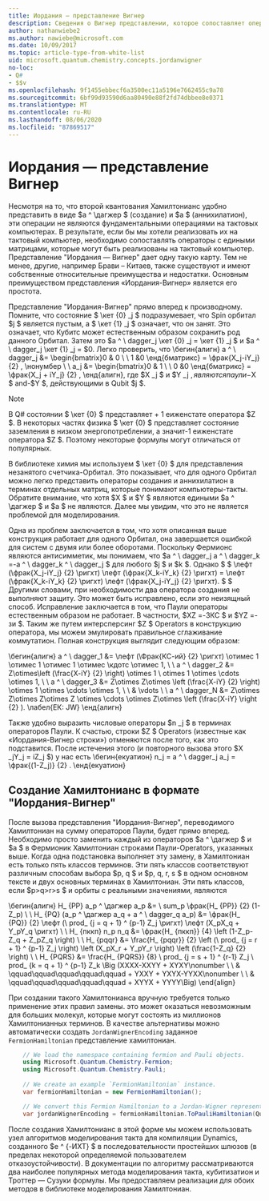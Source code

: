 ```yaml
---
title: Иордания — представление Вигнер
description: Сведения о Вигнер представлении, которое сопоставляет операторы Хамилтониан с едиными матрицами, которые более легко реализовать на тактовой системе.
author: nathanwiebe2
ms.author: nawiebe@microsoft.com
ms.date: 10/09/2017
ms.topic: article-type-from-white-list
uid: microsoft.quantum.chemistry.concepts.jordanwigner
no-loc:
- Q#
- $$v
ms.openlocfilehash: 9f1455ebbecf6a3500ec11a5196e7662455c9a78
ms.sourcegitcommit: 6bf99d93590d6aa80490e88f2fd74dbbee8e0371
ms.translationtype: MT
ms.contentlocale: ru-RU
ms.lasthandoff: 08/06/2020
ms.locfileid: "87869517"
---
```

# <a name="jordan-wigner-representation"></a>Иордания — представление Вигнер

Несмотря на то, что второй квантования Хамилтонианс удобно представить в виде $a ^ \дагжер $ (создание) и $a $ (аннихилатион), эти операции не являются фундаментальными операциями на тактовых компьютерах.
В результате, если бы мы хотели реализовать их на тактовый компьютер, необходимо сопоставлять операторы с едиными матрицами, которые могут быть реализованы на тактовый компьютер.
Представление "Иордания — Вигнер" дает одну такую карту.
Тем не менее, другие, например Брави – Китаев, также существуют и имеют собственные относительные преимущества и недостатки.
Основным преимуществом представления «Иордания-Вигнер» является его простота.

Представление "Иордания-Вигнер" прямо вперед к производному.
Помните, что состояние $ \кет {0} _j $ подразумевает, что Spin орбитал $j $ является пустым, а $ \кет {1} _j $ означает, что он занят.
Это означает, что Кубитс может естественным образом сохранить род данного Орбитал.
Затем это $a ^ \ dagger_j \кет {0} _j = \кет {1} _j $ и $a ^ \ dagger_j \кет {1} _j = $0.
Легко проверить, что \бегин{алигн} a ^ \ dagger_j &= \begin{bmatrix}0 & 0 \\ \ 1 &0 \енд{бматрикс} = \фрак{X_j-iY_j} {2} , \нонумбер \\ \\ a_j &= \begin{bmatrix}0 & 1 \\ \ 0 &0 \енд{бматрикс} = \фрак{X_j + iY_j} {2} , \енд{алигн}, где $X _j $ и $Y _j $, являются паули-$X $ and-$Y $, действующими в Qubit $j $.

>[!NOTE]
> В Q# состоянии $ \кет {0} $ представляет + 1 еиженстате оператора $Z $. В некоторых частях физика $ \кет {0} $ представляет состояние заземления в низком энергопотреблении, а значит-1 еиженстате оператора $Z $. Поэтому некоторые формулы могут отличаться от популярных.

В библиотеке химия мы используем $ \кет {0} $ для представления незанятого счетчика-Орбитал.
Это показывает, что для одного Орбитал можно легко представить операторы создания и аннихилатион в терминах отдельных матриц, которые понимают компьютеры-такты.
Обратите внимание, что хотя $X $ и $Y $ являются едиными $a ^ \дагжер $ и $a $ не являются.
Далее мы увидим, что это не является проблемой для моделирования.

Одна из проблем заключается в том, что хотя описанная выше конструкция работает для одного Орбитал, она завершается ошибкой для систем с двумя или более оборотами.
Поскольку Фермионс являются антисимметик, мы понимаем, что $a ^ \ dagger_j a ^ \ dagger_k =-a ^ \ dagger_k ^ \ dagger_j $ для любого $j $ и $k $.
Однако $ $ \лефт (\фрак{X_j-iY_j} {2} \ригхт) \лефт (\фрак{X_k-iY_k} {2} \ригхт) = \лефт (\фрак{X_k-iY_k} {2} \ригхт) \лефт (\фрак{X_j-iY_j} {2} \ригхт).
$ $ Другими словами, при необходимости два оператора создания не выполняют защиту.
Это может быть исправлено, если это неизящный способ.
Исправление заключается в том, что Паули операторы естественным образом не работает.
В частности, $XZ =-ЗКС $ и $YZ =-зи $.
Таким же путем интерсперсинг $Z $ Operators в конструкцию оператора, мы можем эмулировать правильное сглаживание коммутатион.
Полная конструкция выглядит следующим образом: 

\бегин{алигн} a ^ \ dagger_1 &= \лефт (\Фрак{КС-ий} {2} \ригхт) \отимес 1 \отимес 1 \отимес 1 \отимес \кдотс \отимес 1, \\ \\ a ^ \ dagger_2 &= Z\otimes\left (\frac{X-iY} {2} \right) \otimes 1 \ otimes 1 \otimes \cdots \otimes 1, \\ \\ а ^ \ dagger_3 &= Z\otimes Z\otimes \left (\frac{X-iY} {2} \right) \otimes 1 \otimes \cdots \otimes 1, \\ \\ & \vdots \\ \\ a ^ \ dagger_N &= Z\otimes Z\otimes Z\otimes Z \otimes \cdots \otimes Z\otimes \left (\frac{X-iY} \right {2} ). \лабел{ЕК: JW} \енд{алигн}

Также удобно выразить числовые операторы $n _j $ в терминах операторов Паули.
К счастью, строки $Z $ Operators (известные как «Иордания-Вигнер строки») отменяются после того, как это подставится.
После истечения этого (и повторного вызова этого $X _jY_j = iZ_j $) у нас есть \бегин{екуатион} n_j = a ^ \ dagger_j a_j = \фрак{(1-Z_j)} {2} .
\енд{екуатион}


## <a name="constructing-hamiltonians-in-jordan-wigner-representation"></a>Создание Хамилтонианс в формате "Иордания-Вигнер"

После вызова представления "Иордания-Вигнер", переводимого Хамилтониан на сумму операторов Паули, будет прямо вперед.
Необходимо просто заменить каждый из операторов $a ^ \дагжер $ и $a $ в Фермионик Хамилтониан строками Паули-Operators, указанных выше.
Когда одна подстановка выполняет эту замену, в Хамилтониан есть только пять классов терминов.
Эти пять классов соответствуют различным способам выбора $p, q $ и $p, q, r, s $ в одном основном тексте и двух основных терминах в Хамилтониан.
Эти пять классов, если $p>q>r>s $ и орбиты с реальными значениями, являются

\бегин{алигн} H_ {PP} a_p ^ \дагжер a_p &= \ sum_p \фрак{H_ {PP}} {2} (1-Z_p) \\ \\ H_ {PQ} (a_p ^ \дагжер a_q + a ^ \ dagger_q a_p) &= \фрак{H_ {PQ}} {2} \лефт (\ prod_ {j = q + 1} ^ {p-1} Z_j \ригхт) \лефт (X_pX_q + Y_pY_q \ригхт) \\ \\ H_ {пккп} n_p n_q &= \фрак{H_ {пккп}} {4} \left (1-Z_p-Z_q + Z_pZ_q \right) \\ \\ H_ {pqqr} &= \frac{H_ {pqqr}} {2} \left (\ prod_ {j = r + 1} ^ {p-1} Z_j \right) \left (X_pX_r + Y_pY_r \right) \left (\frac{1-Z_q} {2} \right) \\ \\ H_ {PQRS} &= \frac{H_ {PQRS}} {8} \ prod_ {j = s + 1} ^ {r-1} Z_j \ prod_ {k = q + 1} ^ {p-1} Z_k \Big (XXXX-XXYY + XYXY\nonumber \\ \\ & \qquad\qquad\qquad\qquad\qquad + YXXY + YXYX-YYXX\nonumber \\ \\ & \qquad\qquad\qquad\qquad\qquad + XYYX + YYYY\Big) \end{align}

При создании такого Хамилтонианса вручную требуется только применение этих правил замены. это может оказаться невозможным для больших молекул, которые могут состоять из миллионов Хамилтонианных терминов.
В качестве альтернативы можно автоматически создать `JordanWignerEncoding` заданное `FermionHamiltonian` представление хамилтониан.

```csharp
    // We load the namespace containing fermion and Pauli objects. 
    using Microsoft.Quantum.Chemistry.Fermion;
    using Microsoft.Quantum.Chemistry.Pauli;
    
    // We create an example `FermionHamiltonian` instance.
    var fermionHamiltonian = new FermionHamiltonian();

    // We convert this Fermion Hamiltonian to a Jordan-Wigner representation.
    var jordanWignerEncoding = fermionHamiltonian.ToPauliHamiltonian(QubitEncoding.JordanWigner);
```

После создания Хамилтонианс в этой форме мы можем использовать узел алгоритмов моделирования такта для компиляции Dynamics, созданного $e ^ {-ИХТ} $ в последовательности простейших шлюзов (в пределах некоторой определяемой пользователем отказоустойчивости).
В документации по алгоритму рассматриваются два наиболее популярных метода моделирования такта, кубитизатион и Троттер — Сузуки формулы. Мы предоставляем реализации для обоих методов в библиотеке моделирования Хамилтониан.
